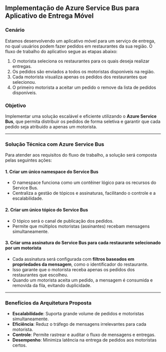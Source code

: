 ## **Implementação de Azure Service Bus para Aplicativo de Entrega Móvel**

### **Cenário**
Estamos desenvolvendo um aplicativo móvel para um serviço de entrega, no qual usuários podem fazer pedidos em restaurantes da sua região. O fluxo de trabalho do aplicativo segue as etapas abaixo:

1. O motorista seleciona os restaurantes para os quais deseja realizar entregas.  
2. Os pedidos são enviados a todos os motoristas disponíveis na região.  
3. Cada motorista visualiza apenas os pedidos dos restaurantes que selecionou.  
4. O primeiro motorista a aceitar um pedido o remove da lista de pedidos disponíveis.

### **Objetivo**
Implementar uma solução escalável e eficiente utilizando o **Azure Service Bus**, que permita distribuir os pedidos de forma seletiva e garantir que cada pedido seja atribuído a apenas um motorista.

---

### **Solução Técnica com Azure Service Bus**

Para atender aos requisitos do fluxo de trabalho, a solução será composta pelas seguintes ações:

#### **1. Criar um único namespace do Service Bus**
- O namespace funciona como um contêiner lógico para os recursos do Service Bus.
- Centraliza a gestão de tópicos e assinaturas, facilitando o controle e a escalabilidade.

#### **2. Criar um único tópico do Service Bus**
- O tópico será o canal de publicação dos pedidos.
- Permite que múltiplos motoristas (assinantes) recebam mensagens simultaneamente.

#### **3. Criar uma assinatura do Service Bus para cada restaurante selecionado por um motorista**
- Cada assinatura será configurada com **filtros baseados em propriedades da mensagem**, como o identificador do restaurante.
- Isso garante que o motorista receba apenas os pedidos dos restaurantes que escolheu.
- Quando um motorista aceita um pedido, a mensagem é consumida e removida da fila, evitando duplicidade.

---

### **Benefícios da Arquitetura Proposta**
- **Escalabilidade**: Suporta grande volume de pedidos e motoristas simultaneamente.  
- **Eficiência**: Reduz o tráfego de mensagens irrelevantes para cada motorista.  
- **Controle**: Permite rastrear e auditar o fluxo de mensagens e entregas.  
- **Desempenho**: Minimiza latência na entrega de pedidos aos motoristas certos.